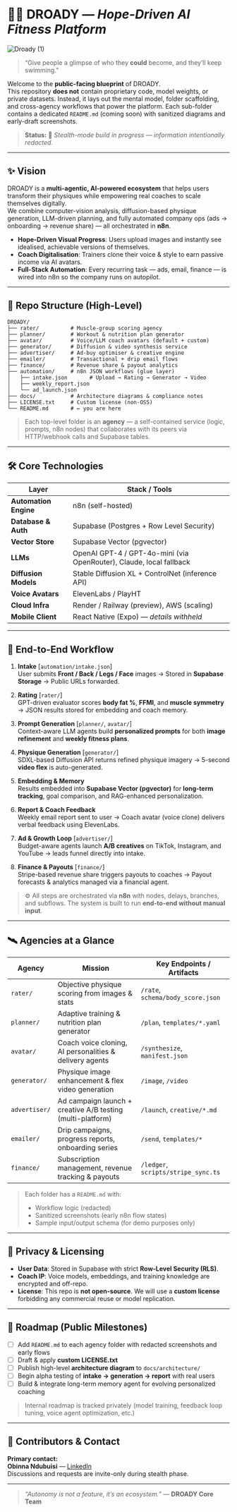 # 🏃‍♀️ DROADY — *Hope-Driven AI Fitness Platform*
![Droady (1)](https://github.com/user-attachments/assets/699ca30e-d6c5-4614-8382-3f7f146f3203)

> “Give people a glimpse of who they **could** become, and they’ll keep swimming.”

Welcome to the **public-facing blueprint** of DROADY.  
This repository **does not** contain proprietary code, model weights, or private datasets. Instead, it lays out the mental model, folder scaffolding, and cross-agency workflows that power the platform. Each sub-folder contains a dedicated `README.md` (coming soon) with sanitized diagrams and early-draft screenshots.

> **Status:** 🚧 *Stealth-mode build in progress — information intentionally redacted.*

---

## ✨ Vision

DROADY is a **multi-agentic, AI-powered ecosystem** that helps users transform their physiques while empowering real coaches to scale themselves digitally.  
We combine computer-vision analysis, diffusion-based physique generation, LLM-driven planning, and fully automated company ops (ads → onboarding → revenue share) — all orchestrated in **n8n**.

- **Hope-Driven Visual Progress**: Users upload images and instantly see idealised, achievable versions of themselves.
- **Coach Digitalisation**: Trainers clone their voice & style to earn passive income via AI avatars.
- **Full-Stack Automation**: Every recurring task — ads, email, finance — is wired into n8n so the company runs on autopilot.

---

## 📂 Repo Structure (High-Level)

```text
DROADY/
├── rater/          # Muscle-group scoring agency
├── planner/        # Workout & nutrition plan generator
├── avatar/         # Voice/LLM coach avatars (default + custom)
├── generator/      # Diffusion & video synthesis service
├── advertiser/     # Ad-buy optimiser & creative engine
├── emailer/        # Transactional + drip email flows
├── finance/        # Revenue share & payout analytics
├── automation/     # n8n JSON workflows (glue layer)
│   ├── intake.json       # Upload → Rating → Generator → Video
│   ├── weekly_report.json
│   └── ad_launch.json
├── docs/           # Architecture diagrams & compliance notes
├── LICENSE.txt     # Custom license (non-OSS)
└── README.md       # ← you are here
```
> Each top-level folder is an **agency** — a self-contained service (logic, prompts, n8n nodes) that collaborates with its peers via HTTP/webhook calls and Supabase tables.

---

## 🛠️ Core Technologies

| Layer                | Stack / Tools                                                |
|----------------------|--------------------------------------------------------------|
| **Automation Engine**| n8n (self-hosted)                                            |
| **Database & Auth**  | Supabase (Postgres + Row Level Security)                     |
| **Vector Store**     | Supabase Vector (pgvector)                                   |
| **LLMs**             | OpenAI GPT-4 / GPT-4o-mini (via OpenRouter), Claude, local fallback |
| **Diffusion Models** | Stable Diffusion XL + ControlNet (inference API)             |
| **Voice Avatars**    | ElevenLabs / PlayHT                                          |
| **Cloud Infra**      | Render / Railway (preview), AWS (scaling)                    |
| **Mobile Client**    | React Native (Expo) — *details withheld*                     |

---

## 🔄 End-to-End Workflow

1. **Intake** [`automation/intake.json`]  
   User submits **Front / Back / Legs / Face** images → Stored in **Supabase Storage** → Public URLs forwarded.

2. **Rating** [`rater/`]  
   GPT-driven evaluator scores **body fat %**, **FFMI**, and **muscle symmetry** → JSON results stored for embedding and coach memory.

3. **Prompt Generation** [`planner/`, `avatar/`]  
   Context-aware LLM agents build **personalized prompts** for both **image refinement** and **weekly fitness plans**.

4. **Physique Generation** [`generator/`]  
   SDXL-based Diffusion API returns refined physique imagery → 5-second **video flex** is auto-generated.

5. **Embedding & Memory**  
   Results embedded into **Supabase Vector (pgvector)** for **long-term tracking**, goal comparison, and RAG-enhanced personalization.

6. **Report & Coach Feedback**  
   Weekly email report sent to user → Coach avatar (voice clone) delivers verbal feedback using ElevenLabs.

7. **Ad & Growth Loop** [`advertiser/`]  
   Budget-aware agents launch **A/B creatives** on TikTok, Instagram, and YouTube → leads funnel directly into intake.

8. **Finance & Payouts** [`finance/`]  
   Stripe-based revenue share triggers payouts to coaches → Payout forecasts & analytics managed via a financial agent.

> ⚙️ All steps are orchestrated via **n8n** with nodes, delays, branches, and subflows. The system is built to run **end-to-end without manual input**.

---

## 🛰️ Agencies at a Glance

| Agency        | Mission                                                   | Key Endpoints / Artifacts                   |
|---------------|-----------------------------------------------------------|---------------------------------------------|
| `rater/`      | Objective physique scoring from images & stats            | `/rate`, `schema/body_score.json`          |
| `planner/`    | Adaptive training & nutrition plan generator              | `/plan`, `templates/*.yaml`                |
| `avatar/`     | Coach voice cloning, AI personalities & delivery agents   | `/synthesize`, `manifest.json`             |
| `generator/`  | Physique image enhancement & flex video generation        | `/image`, `/video`                         |
| `advertiser/` | Ad campaign launch + creative A/B testing (multi-platform)| `/launch`, `creative/*.md`                 |
| `emailer/`    | Drip campaigns, progress reports, onboarding series       | `/send`, `templates/*`                     |
| `finance/`    | Subscription management, revenue tracking & payouts       | `/ledger`, `scripts/stripe_sync.ts`        |

> Each folder has a `README.md` with:  
> - Workflow logic (redacted)  
> - Sanitized screenshots (early n8n flow states)  
> - Sample input/output schema (for demo purposes only)

---

## 🔐 Privacy & Licensing

- **User Data**: Stored in Supabase with strict **Row-Level Security (RLS)**.
- **Coach IP**: Voice models, embeddings, and training knowledge are encrypted and off-repo.
- **License**: This repo is **not open-source**. We will use a **custom license** forbidding any commercial reuse or model replication.

---

## 🚧 Roadmap (Public Milestones)

- [ ] Add `README.md` to each agency folder with redacted screenshots and early flows  
- [ ] Draft & apply **custom LICENSE.txt**  
- [ ] Publish high-level **architecture diagram** to `docs/architecture/`  
- [ ] Begin alpha testing of **intake → generation → report** with real users  
- [ ] Build & integrate long-term memory agent for evolving personalized coaching

> Internal roadmap is tracked privately (model training, feedback loop tuning, voice agent optimization, etc.)

---

## 🤝 Contributors & Contact

**Primary contact:**  
**Obinna Ndubuisi** — [LinkedIn](https://linkedin.com/in/obinna-ndubuisi)  
Discussions and requests are invite-only during stealth phase.

---

> *“Autonomy is not a feature, it’s an ecosystem.”* — **DROADY Core Team**
